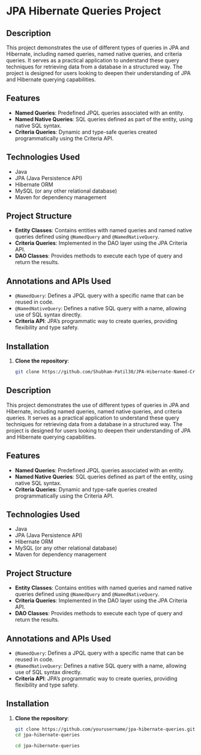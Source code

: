 # JPA Hibernate Queries Project

## Description
This project demonstrates the use of different types of queries in JPA and Hibernate, including named queries, named native queries, and criteria queries. It serves as a practical application to understand these query techniques for retrieving data from a database in a structured way. The project is designed for users looking to deepen their understanding of JPA and Hibernate querying capabilities.

## Features
- **Named Queries**: Predefined JPQL queries associated with an entity.
- **Named Native Queries**: SQL queries defined as part of the entity, using native SQL syntax.
- **Criteria Queries**: Dynamic and type-safe queries created programmatically using the Criteria API.

## Technologies Used
- Java
- JPA (Java Persistence API)
- Hibernate ORM
- MySQL (or any other relational database)
- Maven for dependency management

## Project Structure
- **Entity Classes**: Contains entities with named queries and named native queries defined using `@NamedQuery` and `@NamedNativeQuery`.
- **Criteria Queries**: Implemented in the DAO layer using the JPA Criteria API.
- **DAO Classes**: Provides methods to execute each type of query and return the results.

## Annotations and APIs Used
- `@NamedQuery`: Defines a JPQL query with a specific name that can be reused in code.
- `@NamedNativeQuery`: Defines a native SQL query with a name, allowing use of SQL syntax directly.
- **Criteria API**: JPA’s programmatic way to create queries, providing flexibility and type safety.

## Installation

1. **Clone the repository**:
   ```bash
   git clone https://github.com/Shubham-Patil30/JPA-Hibernate-Named-Criteria-Queries-App.git

## Description
This project demonstrates the use of different types of queries in JPA and Hibernate, including named queries, named native queries, and criteria queries. It serves as a practical application to understand these query techniques for retrieving data from a database in a structured way. The project is designed for users looking to deepen their understanding of JPA and Hibernate querying capabilities.

## Features
- **Named Queries**: Predefined JPQL queries associated with an entity.
- **Named Native Queries**: SQL queries defined as part of the entity, using native SQL syntax.
- **Criteria Queries**: Dynamic and type-safe queries created programmatically using the Criteria API.

## Technologies Used
- Java
- JPA (Java Persistence API)
- Hibernate ORM
- MySQL (or any other relational database)
- Maven for dependency management

## Project Structure
- **Entity Classes**: Contains entities with named queries and named native queries defined using `@NamedQuery` and `@NamedNativeQuery`.
- **Criteria Queries**: Implemented in the DAO layer using the JPA Criteria API.
- **DAO Classes**: Provides methods to execute each type of query and return the results.

## Annotations and APIs Used
- `@NamedQuery`: Defines a JPQL query with a specific name that can be reused in code.
- `@NamedNativeQuery`: Defines a native SQL query with a name, allowing use of SQL syntax directly.
- **Criteria API**: JPA’s programmatic way to create queries, providing flexibility and type safety.

## Installation

1. **Clone the repository**:
   ```bash
   git clone https://github.com/yourusername/jpa-hibernate-queries.git
   cd jpa-hibernate-queries
      
   cd jpa-hibernate-queries
